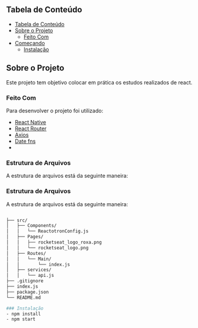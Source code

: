 ## Tabela de Conteúdo

- [Tabela de Conteúdo](#tabela-de-conte%C3%BAdo)
- [Sobre o Projeto](#sobre-o-projeto)
  - [Feito Com](#feito-com)
- [Começando](#come%C3%A7ando)
  - [Instalação](#instala%C3%A7%C3%A3o)

## Sobre o Projeto

Este projeto tem objetivo colocar em prática os estudos realizados de react.

### Feito Com

Para desenvolver o projeto foi utilizado: 

- [React Native](https://pt-br.reactjs.org/) 
- [React Router](https://reactrouter.com/) 
- [Axios](https://github.com/axios/axios) 
- [Date fns](https://date-fns.org/)
- 
### Estrutura de Arquivos

A estrutura de arquivos está da seguinte maneira:

### Estrutura de Arquivos

A estrutura de arquivos está da seguinte maneira:

```bash

├── src/
│   ├── Components/
│   │   └── ReactotronConfig.js
│   ├── Pages/
│   │   ├── rocketseat_logo_roxa.png
│   │   └── rocketseat_logo.png
│   ├── Routes/
│   │   └── Main/
│   │       └── index.js
│   ├── services/
│   │   └── api.js
├── .gitignore
├── index.js
├── package.json
└── README.md

### Instalação
- npm install
- npm start

